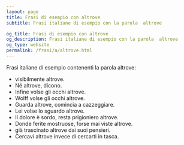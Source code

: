 ```yaml
---
layout: page
title: Frasi di esempio con altrove 
subtitle: Frasi italiane di esempio con la parola  altrove

og_title: Frasi di esempio con altrove 
og_description: Frasi italiane di esempio con la parola  altrove
og_type: website
permalink: /frasi/a/altrove.html
---
```


Frasi italiane di esempio contenenti la parola altrove:


- visibilmente altrove.
- Né altrove, dicono.
- Infine volse gli occhi altrove.
- Wolff volse gli occhi altrove.
- Guarda altrove, comincia a cazzeggiare.
- Lei volse lo sguardo altrove.
- Il dolore è sordo, resta prigioniero altrove.
- Donde ferite mostruose, forse mai viste altrove.
- già trascinato altrove dai suoi pensieri.
- Cercavi altrove invece di cercarti in tasca.
